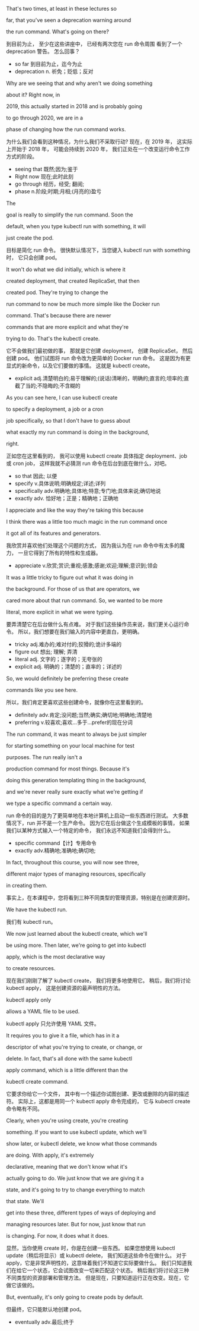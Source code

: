 That's two times, at least in these lectures so

far, that you've seen a deprecation warning around

the run command. What's going on there?

到目前为止，
至少在这些讲座中，
已经有两次您在 run 命令周围
看到了一个 deprecation 警告。
怎么回事？
* so far 到目前为止，迄今为止
* deprecation n. 祈免；贬低；反对

Why are we seeing that and why aren't we doing something

about it? Right now, in

2019, this actually started in 2018 and is probably going

to go through 2020, we are in a

phase of changing how the run command works.

为什么我们会看到这种情况，为什么我们不采取行动?
现在，在 2019 年，
这实际上开始于 2018 年，
可能会持续到 2020 年，
我们正处在一个改变运行命令工作方式的阶段。
* seeing that 既然;因为;鉴于
* Right now 现在;此时此刻
* go through 经历，经受; 翻阅;
* phase n.阶段;时期;月相;(月亮的)盈亏

The

goal is really to simplify the run command. Soon the

default, when you type kubectl run with something, it will

just create the pod.

目标是简化 run 命令。
很快默认情况下，当您键入 kubectl run with something 时，
它只会创建 pod。

It won't do what we did initially, which is where it

created deployment, that created ReplicaSet, that then

created pod. They're trying to change the

run command to now be much more simple like the Docker run

command. That's because there are newer

commands that are more explicit and what they're

trying to do. That's the kubectl create.

它不会做我们最初做的事，
那就是它创建 deployment，
创建 ReplicaSet，
然后创建 pod。
他们试图将 run 命令改为更简单的 Docker run 命令。
这是因为有更显式的新命令，以及它们要做的事情。
这就是 kubectl create。
* explicit adj.清楚明白的;易于理解的;(说话)清晰的，明确的;直言的;坦率的;直截了当的;不隐晦的;不含糊的

As you can see here, I can use kubectl create

to specify a deployment, a job or a cron

job specifically, so that I don't have to guess about

what exactly my run command is doing in the background,

right.

正如您在这里看到的，
我可以使用 kubectl create 
具体指定 deployment、job 或 cron job，
这样我就不必猜测 run 命令在后台到底在做什么，对吧。
* so that 因此; 以便
* specify v.具体说明;明确规定;详述;详列
* specifically adv.明确地;具体地;特意;专门地;具体来说;确切地说
* exactly adv. 恰好地；正是；精确地；正确地

I appreciate and like the way they're taking this because

I think there was a little too much magic in the run command once

it got all of its features and generators.

我欣赏并喜欢他们处理这个问题的方式，
因为我认为在 run 命令中有太多的魔力，
一旦它得到了所有的特性和生成器。
* appreciate v.欣赏;赏识;重视;感激;感谢;欢迎;理解;意识到;领会

It was a little tricky to figure out what it was doing in

the background. For those of us that are operators, we

cared more about that run command. So, we wanted to be more

literal, more explicit in what we were typing.

要弄清楚它在后台做什么有点难。
对于我们这些操作员来说，我们更关心运行命令。
所以，我们想要在我们输入的内容中更直白，更明确。
* tricky adj.难办的;难对付的;狡猾的;诡计多端的
* figure out 想出; 理解; 弄清
* literal adj. 文字的；逐字的；无夸张的
* explicit adj. 明确的；清楚的；直率的；详述的

So, we would definitely be preferring these create

commands like you see here.

所以，我们肯定更喜欢这些创建命令，就像你在这里看到的。
* definitely adv.肯定;没问题;当然;确实;确切地;明确地;清楚地
* preferring v.较喜欢;喜欢…多于…prefer的现在分词

The run command, it was meant to always be just simpler

for starting something on your local machine for test

purposes. The run really isn't a

production command for most things. Because it's

doing this generation templating thing in the background,

and we're never really sure exactly what we're getting if

we type a specific command a certain way.

run 命令的目的是为了更简单地在本地计算机上启动一些东西进行测试。
大多数情况下，run 并不是一个生产命令。
因为它在后台做这个生成模板的事情，
如果我们以某种方式输入一个特定的命令，
我们永远不知道我们会得到什么。
* specific command【计】专用命令
* exactly adv.精确地;准确地;确切地;

In fact, throughout this course, you will now see three,

different major types of managing resources, specifically

in creating them.

事实上，在本课程中，您将看到三种不同类型的管理资源，特别是在创建资源时。

We have the kubectl run.

我们有 kubectl run。

We now just learned about the kubectl create, which we'll

be using more. Then later, we're going to get into kubectl

apply, which is the most declarative way

to create resources.

现在我们刚刚了解了 kubectl create，
我们将更多地使用它。
稍后，我们将讨论 kubectl apply，
这是创建资源的最声明性的方法。

kubectl apply only

allows a YAML file to be used.

kubectl apply 只允许使用 YAML 文件。

It requires you to give it a file, which has in it a

descriptor of what you're trying to create, or change, or

delete. In fact, that's all done with the same kubectl

apply command, which is a little different than the

kubectl create command.

它要求你给它一个文件，
其中有一个描述你试图创建、更改或删除的内容的描述符。
实际上，这都是用同一个 kubectl apply 命令完成的，
它与 kubectl create 命令略有不同。

Clearly, when you're using create, you're creating

something. If you want to use kubectl update, which we'll

show later, or kubectl delete, we know what those commands

are doing. With apply, it's extremely

declarative, meaning that we don't know what it's

actually going to do. We just know that we are giving it a

state, and it's going to try to change everything to match

that state. We'll

get into these three, different types of ways of deploying and

managing resources later. But for now, just know that run

is changing. For now, it does what it does.

显然，当你使用 create 时，你是在创建一些东西。
如果您想使用 kubectl update（稍后将显示）或 kubectl delete，
我们知道这些命令在做什么。
对于 apply，它是非常声明性的，这意味着我们不知道它实际要做什么。
我们只知道我们在给它一个状态，它会试图改变一切来匹配这个状态。
稍后我们将讨论这三种不同类型的资源部署和管理方法。
但是现在，只要知道运行正在改变。现在，它做它该做的。

But, eventually, it's only going to create pods by default.

但最终，它只能默认地创建 pod。
* eventually adv.最后;终于

